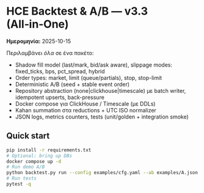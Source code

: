 # HCE Backtest & A/B — v3.3 (All‑in‑One)

**Ημερομηνία:** 2025-10-15

Περιλαμβάνει *όλα* σε ένα πακέτο:
- Shadow fill model (last/mark, bid/ask aware), slippage modes: fixed_ticks, bps, pct_spread, hybrid
- Order types: market, limit (queue/partials), stop, stop-limit
- Deterministic A/B (seed + stable event order)
- Repository abstraction (none|clickhouse|timescale) με batch writer, idempotent upserts, back-pressure
- Docker compose για ClickHouse / Timescale (με DDLs)
- Kahan summation στα reductions + UTC ISO normalizer
- JSON logs, metrics counters, tests (unit/golden + integration smoke)

## Quick start
```bash
pip install -r requirements.txt
# Optional: bring up DBs
docker compose up -d
# Run demo A/B
python backtest.py run --config examples/cfg.yaml --ab examples/A.json examples/B.json
# Run tests
pytest -q
```
